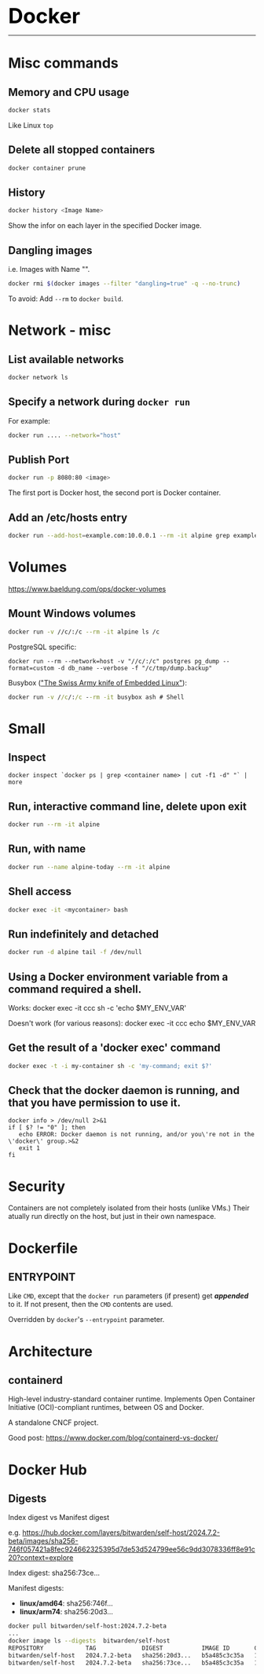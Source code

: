 **<span style="font-size:3em;color:black">Docker</span>**
***

# Misc commands

## Memory and CPU usage
```bash
docker stats
```
Like Linux ```top```

## Delete all stopped containers
```bash
docker container prune
```

## History
```bash
docker history <Image Name>
```
Show the infor on each layer in the specified Docker image.

## Dangling images

i.e. Images with Name "<none>".

```bash
docker rmi $(docker images --filter "dangling=true" -q --no-trunc)
```

To avoid: Add `--rm` to `docker build`.

# Network - misc

## List available networks
```bash
docker network ls
```

## Specify a network during ```docker run```
For example:
```bash
docker run .... --network="host"
```

## Publish Port
```bash
docker run -p 8080:80 <image>
```
The first port is Docker host, the second port is Docker container.

## Add an /etc/hosts entry
```bash
docker run --add-host=example.com:10.0.0.1 --rm -it alpine grep example.com /etc/hosts
```

# Volumes
https://www.baeldung.com/ops/docker-volumes

## Mount Windows volumes
```bash
docker run -v //c/:/c --rm -it alpine ls /c
```
PostgreSQL specific:
```
docker run --rm --network=host -v "//c/:/c" postgres pg_dump --format=custom -d db_name --verbose -f "/c/tmp/dump.backup"
```
Busybox (["The Swiss Army knife of Embedded Linux"](https://en.wikipedia.org/wiki/BusyBox)):
```cmd
docker run -v //c/:/c --rm -it busybox ash # Shell
```

# Small

## Inspect
```
docker inspect `docker ps | grep <container name> | cut -f1 -d" "` | more
```


## Run, interactive command line, delete upon exit
```bash
docker run --rm -it alpine
```

## Run, with name
```bash
docker run --name alpine-today --rm -it alpine
```

## Shell access
```bash
docker exec -it <mycontainer> bash
```

## Run indefinitely and detached
```bash
docker run -d alpine tail -f /dev/null
```


## Using a Docker environment variable from a command required a shell.

   Works: docker exec -it ccc sh -c 'echo $MY_ENV_VAR'
   
   Doesn't work (for various reasons): docker exec -it ccc echo $MY_ENV_VAR
   
## Get the result of a 'docker exec' command
```bash
docker exec -t -i my-container sh -c 'my-command; exit $?'
```

## Check that the docker daemon is running, and that you have permission to use it.
```
docker info > /dev/null 2>&1
if [ $? != "0" ]; then
   echo ERROR: Docker daemon is not running, and/or you\'re not in the \'docker\' group.>&2
   exit 1
fi
```

# Security

Containers are not completely isolated from their hosts (unlike VMs.)  Their atually run directly on the host, but just in their own namespace.  

# Dockerfile

## ENTRYPOINT

Like ```CMD```, except that the ```docker run``` parameters (if present) get ***appended*** to it.  If not present, then the ```CMD``` contents are used.

Overridden by ```docker```'s ```--entrypoint``` parameter.

# Architecture

## containerd

High-level industry-standard container runtime.  Implements Open Container Initiative (OCI)-compliant runtimes, between OS and Docker.

A standalone CNCF project.

Good post: https://www.docker.com/blog/containerd-vs-docker/

# Docker Hub

## Digests

Index digest vs Manifest digest

e.g. https://hub.docker.com/layers/bitwarden/self-host/2024.7.2-beta/images/sha256-746f057421a8fec924662325395d7de53d524799ee56c9dd3078336ff8e91c20?context=explore

Index digest: sha256:73ce...

Manifest digests:
- **linux/amd64**: sha256:746f...
- **linux/arm74**: sha256:20d3...
```bash
docker pull bitwarden/self-host:2024.7.2-beta
...
docker image ls --digests  bitwarden/self-host
REPOSITORY            TAG             DIGEST           IMAGE ID       CREATED       SIZE
bitwarden/self-host   2024.7.2-beta   sha256:20d3...   b5a485c3c35a   11 days ago   1.01GB
bitwarden/self-host   2024.7.2-beta   sha256:73ce...   b5a485c3c35a   11 days ago   1.01GB
```
